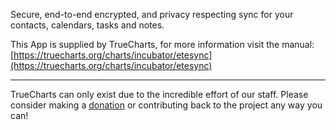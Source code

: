 Secure, end-to-end encrypted, and privacy respecting sync for your contacts, calendars, tasks and notes.

This App is supplied by TrueCharts, for more information visit the manual: [https://truecharts.org/charts/incubator/etesync](https://truecharts.org/charts/incubator/etesync)

---

TrueCharts can only exist due to the incredible effort of our staff.
Please consider making a [donation](https://truecharts.org/sponsor) or contributing back to the project any way you can!
